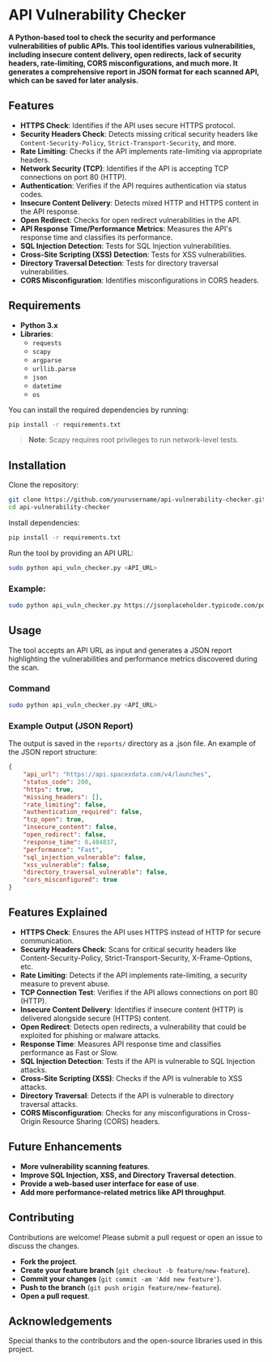 # API Vulnerability Checker

**A Python-based tool to check the security and performance vulnerabilities of public APIs. This tool identifies various vulnerabilities, including insecure content delivery, open redirects, lack of security headers, rate-limiting, CORS misconfigurations, and much more. It generates a comprehensive report in JSON format for each scanned API, which can be saved for later analysis.**

## Features

- **HTTPS Check**: Identifies if the API uses secure HTTPS protocol.
- **Security Headers Check**: Detects missing critical security headers like `Content-Security-Policy`, `Strict-Transport-Security`, and more.
- **Rate Limiting**: Checks if the API implements rate-limiting via appropriate headers.
- **Network Security (TCP)**: Identifies if the API is accepting TCP connections on port 80 (HTTP).
- **Authentication**: Verifies if the API requires authentication via status codes.
- **Insecure Content Delivery**: Detects mixed HTTP and HTTPS content in the API response.
- **Open Redirect**: Checks for open redirect vulnerabilities in the API.
- **API Response Time/Performance Metrics**: Measures the API's response time and classifies its performance.
- **SQL Injection Detection**: Tests for SQL Injection vulnerabilities.
- **Cross-Site Scripting (XSS) Detection**: Tests for XSS vulnerabilities.
- **Directory Traversal Detection**: Tests for directory traversal vulnerabilities.
- **CORS Misconfiguration**: Identifies misconfigurations in CORS headers.

## Requirements

- **Python 3.x**
- **Libraries**: 
  - `requests`
  - `scapy`
  - `argparse`
  - `urllib.parse`
  - `json`
  - `datetime`
  - `os`

You can install the required dependencies by running:

```bash
pip install -r requirements.txt
```
> **Note**: Scapy requires root privileges to run network-level tests.

## Installation

Clone the repository:

```bash
git clone https://github.com/yourusername/api-vulnerability-checker.git
cd api-vulnerability-checker
```

Install dependencies:

```bash
pip install -r requirements.txt
```

Run the tool by providing an API URL:

```bash
sudo python api_vuln_checker.py <API_URL>
```

### Example:

```bash
sudo python api_vuln_checker.py https://jsonplaceholder.typicode.com/posts
```

## Usage

The tool accepts an API URL as input and generates a JSON report highlighting the vulnerabilities and performance metrics discovered during the scan.

### Command

```bash
sudo python api_vuln_checker.py <API_URL>
```

### Example Output (JSON Report)

The output is saved in the `reports/` directory as a .json file. An example of the JSON report structure:

```json
{
    "api_url": "https://api.spacexdata.com/v4/launches",
    "status_code": 200,
    "https": true,
    "missing_headers": [],
    "rate_limiting": false,
    "authentication_required": false,
    "tcp_open": true,
    "insecure_content": false,
    "open_redirect": false,
    "response_time": 0.484837,
    "performance": "Fast",
    "sql_injection_vulnerable": false,
    "xss_vulnerable": false,
    "directory_traversal_vulnerable": false,
    "cors_misconfigured": true
}
```

## Features Explained

- **HTTPS Check**: Ensures the API uses HTTPS instead of HTTP for secure communication.
- **Security Headers Check**: Scans for critical security headers like Content-Security-Policy, Strict-Transport-Security, X-Frame-Options, etc.
- **Rate Limiting**: Detects if the API implements rate-limiting, a security measure to prevent abuse.
- **TCP Connection Test**: Verifies if the API allows connections on port 80 (HTTP).
- **Insecure Content Delivery**: Identifies if insecure content (HTTP) is delivered alongside secure (HTTPS) content.
- **Open Redirect**: Detects open redirects, a vulnerability that could be exploited for phishing or malware attacks.
- **Response Time**: Measures API response time and classifies performance as Fast or Slow.
- **SQL Injection Detection**: Tests if the API is vulnerable to SQL Injection attacks.
- **Cross-Site Scripting (XSS)**: Checks if the API is vulnerable to XSS attacks.
- **Directory Traversal**: Detects if the API is vulnerable to directory traversal attacks.
- **CORS Misconfiguration**: Checks for any misconfigurations in Cross-Origin Resource Sharing (CORS) headers.

## Future Enhancements

- **More vulnerability scanning features**.
- **Improve SQL Injection, XSS, and Directory Traversal detection**.
- **Provide a web-based user interface for ease of use**.
- **Add more performance-related metrics like API throughput**.

## Contributing

Contributions are welcome! Please submit a pull request or open an issue to discuss the changes.

- **Fork the project**.
- **Create your feature branch** (`git checkout -b feature/new-feature`).
- **Commit your changes** (`git commit -am 'Add new feature'`).
- **Push to the branch** (`git push origin feature/new-feature`).
- **Open a pull request**.

## Acknowledgements

Special thanks to the contributors and the open-source libraries used in this project.
